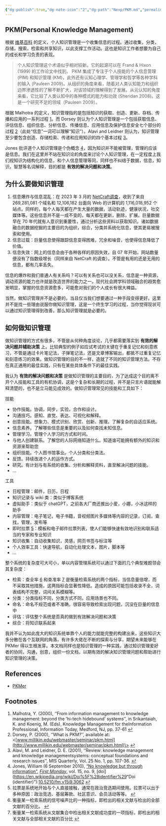 ```yaml
---
{"dg-publish":true,"dg-note-icon":"2","dg-path":"Nexp/PKM.md","permalink":"/Nexp/PKM/","dgPassFrontmatter":true,"noteIcon":"2","created":"2024-10-23T22:37:58.000+08:00","updated":"2024-10-31T23:05:50.455+08:00"}
---
```


## PKM(Personal Knowledge Management)

根据 [维基百科](https://en.wikipedia.org/wiki/Personal%5Fknowledge%5Fmanagement) 的定义，个人知识管理是一个收集信息的过程。通过收集，分类，存储，搜索，检索和共享知识，以此支撑工作活动。这也是知识工作者想要为自己的成长和学习负责的表现。

> 个人知识管理这个术语似乎相对较新。它的起源可以在 Frand & Hixon (1999) 的工作论文中找到。 PKM 集成了专注于个人技能的个人信息管理 (PIM) 和知识管理 (KM)，此外还有认知心理学、管理学和哲学等各种学科的输入 (Pauleen 2009)。从组织的角度来看，随着对人类认知能力和组织边界渗透性的了解不断扩大，对该领域的理解得到了发展。从元认知的角度来看，它比较了人类认知中的各种模式的能力和功效 (Sheridan 2008)。这是一个研究不足的领域（Pauleen 2009）。

根据 Malhotra 的定义，知识管理指的是包括知识的获取、创造、更新、存档、传播和应用的一系列过程 [1](#user-content-fn-1)。而 Dorsey 则认为个人知识管理是一个包括获取信息、评估信息、组织信息、分析信息、传播信息、应用信息及保护信息安全七个部分的过程 [2](#user-content-fn-2)（此处“信息”一词可以理解“知识”）。Alavi and Leidner 则认为，知识管理至少要包含创造、存储检索、传递和应用知识的四个基本过程 [3](#user-content-fn-3)。

Jones 批评道个人知识管理是个伪概念 [4](#user-content-fn-4)，因为知识并不能被管理，管理的应该是信息。我们在这里并不站在知识论的角度来讨论个人知识管理，在一定程度上我们视知识为结构化的信息，和个人信息管理等同，同样也不纠结于数据，信息，知识，智慧等名词解释，目的都是 **有效的解决问题和决策**。

## 为什么要做知识管理

1. 信息爆炸与信息混乱：在 2023 年 3 月的 [NetCraft调查](https://news.netcraft.com/archives/category/web-server-survey/)，收到了来自 269,281,081 个域名和 12,106,182 台面向 Web 的计算机的 1,116,018,952 个站点。同样的，每个人每天都在产生大量的数据，活动轨迹，健康状况，社交媒体等。这些信息并不是一成不变的，每天都在更新，删除，扩展。巨量数据早在 70 年代就有人意识到重要性，通过分析这些资料以获取知识。诸如数据融合的数据挖掘的主要目的为组织，综合，分类并系统化信息，使其更易被搜索和使用。
2. 信息过载：巨量信息使得跟踪信息变得困难，冗余和噪音，也使得信息降低了价值。
3. 信息失效：网上的信息会由于各种各样的原因失效，自 07 年开始，网站数量便没有了指数级增长（同样来自 NetCraft 的调查）。不管是有用的还是无用的信息，都有几率丢失。

信息的爆炸和我们普通人有关系吗？可以有关系也可以没关系，信息是一种资源，调动资源的能力也许就是改造世界的能力之一。现代社会跨学科领域融合的趋势愈发明显，掌握的信息资源愈多，可能愈对我们的个人成长有很大裨益。

当然，做知识管理并不是必要的，当且仅当我们想要通过一种手段变得更好。这里并不是找一些理由说服你做知识管理，这是一个终生学习的过程，当你觉得现状可以通过知识管理得到改善，那么知识管理就是必要的。

## 如何做知识管理

做知识管理的方式有很多，不管是从何种角度谈论，几乎都需要落实到 **有效的解决问题并辅助决策** 上。比较典型的例子如应试考试的关键在于重复记忆和刻意练习，不管是通过卡片笔记法，子弹笔记法，还是文章博客输出，都抵不过重复记忆和刻意练习的效果。做知识管理的目的不一样，造就了不同的知识管理方法。不存在真正通用的最佳实践，只有在某些具体条件下的最佳实践。

我认为 **有效的解决问题和决策** 是做知识管理的主要目的，为了达成这个目的离不开个人技能和工具的有机协调，这是个复杂和长期的过程，并不是只言片语就能解释清楚的，也不是立马能见成效的。做知识管理常见的技能和工具如下：

技能

* 协作技能。协调，同步，实验，合作和设计。
* 沟通技巧。感知、直觉、表达、可视化和解释。
* 创意技能。想象力、模式识别、欣赏、创新、推理。了解复杂的自适应系统。
* 信息素养。了解哪些信息是重要的以及如何查找未知信息。
* 管理学习。管理个人学习的方式和时间。
* 与他人创建联系。了解您的人际网络知道什么。知道谁可能拥有额外的知识和资源来帮助您
* 组织技能。个人图书馆事业。个人分类和分类法。
* 反馈。持续改进个人的运作方式。
* 研究。有计划与有系统的收集、分析和解释资料，直至解决问题的技能。
* …

工具

* 日程管理：邮件，日历，日程
* 知识记录与 wiki 类：类似于博客系统
* 虚拟助手：类似于 chatGPT，之前各大厂商还推出小爱，小娜，小冰这样的助手
* 内容管理：电子笔记，电子书籍，音视频图片多媒体等内容的记录，订阅，查找，管理，发布等
* 即时拉票 [5](#user-content-fn-5)：模板和电子邮件拉票列表，使人们能够快速有效地识别和联系适当的专家和专业知识
* 知识收集：自动收集知识，灵感，网页书签与标注等
* 个人效率工具：快速导航，自动化处理文本，图片，脚本等
* …

整个系统的复杂度可大可小，单以内容管理系统可以通过下面的几个典型难题领会其复杂度：

* 检索：查全率 [6](#user-content-fn-6) 和查准率 [7](#user-content-fn-7) 是衡量检索系统的两个指标，当信息量倍增，而不采取其他措施，这两指标会显著性降低。造成的原因可能包括收录不全，词表结构不完整，词间关系模糊等。
* 分类：分类指标不同，分类方式不同，应用场景也不同。
* 命名：命名不规范或者不准确，很容易导致检索出现问题，沉没在巨量的信息中
* 评估：评估整个系统是否真的做到有效解决问题和决策
* 综合：将知识联系起来

我并不认为如此庞大的知识系统单靠个人的能力就能完整的构建出来，这些知识大多分散在各个互联网的角落，有许多大佬在不断的探索与分享，期望未来能够在 PKMer 得以生根发芽。本文档同样也是知识管理的一种实践，通过知识管理爱好者的协同，沟通，创意，组织一份文档，以期有效的解决知识管理问题和帮助进行知识管理的决策。

## References

- [PKMer](https://pkmer.cn/)

## Footnotes

1. Malhotra, Y. (2000), ‘‘From information management to knowledge management: beyond the ‘hi-tech hidebound’ systems’’, in Srikantaiah, K. and Koenig, M. (Eds), Knowledge Management for theInformation Professional, Information Today, Medford, NJ, pp. 37-61 [↩](#user-content-fnref-1)
2. Dorsey, P. (2000), ‘‘What is PKM?’’, available at: <[www.millikin.edu/webmaster/seminar/pkm.html](http://www.millikin.edu/webmaster/seminar/pkm.html)\> [↩](#user-content-fnref-2)
3. Alavi, M. and Leidner, D. E. (2001), ‘‘Review: knowledge management and knowledge managementsystems: conceptual foundations and research issues’’, MIS Quarterly, Vol. 25 No. 1, pp. 107-36\. [↩](#user-content-fnref-3)
4. Jones, William (6 September 2010), [“No knowledge but through information”](http://firstmonday.org/ojs/index.php/fm/article/view/3062), _[First Monday](https://en.wikipedia.org/wiki/First%5FMonday%5F%28journal%29 "First Monday (journal)")_, vol. 15, no. 9, \[doi\](<https://en.wikipedia.org/wiki/Doi%5F%28identifier%29>“Doi (identifier)”):[10.5210/fm.v15i9.3062](https://doi.org/10.5210%2Ffm.v15i9.3062) [↩](#user-content-fnref-4)
5. 拉票是系统地开始与个人直接接触，通常在政治竞选期间使用。拉票可以出于多种原因：政治竞选、基层筹款、社区意识、会员活动等等。 [↩](#user-content-fnref-5)
6. 衡量某一检索系统的信号噪声比的一种指标，即检出的相关文献与检出的全部文献的百分比。 [↩](#user-content-fnref-6)
7. 衡量某一检索系统从文献集合中检出相关文献成功度的一项指标，即检出的相关文献与全部相关文献的百分比 [↩](#user-content-fnref-7)